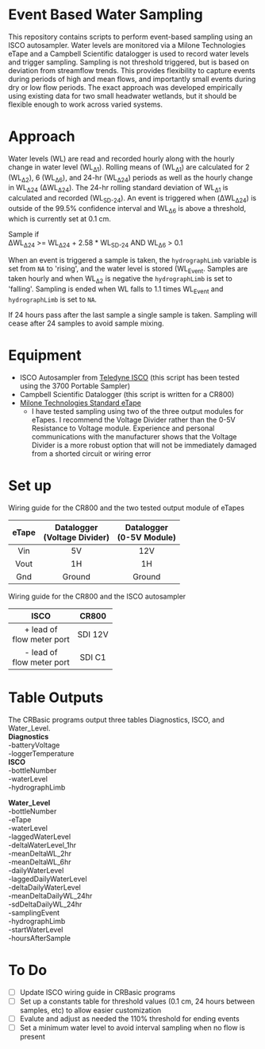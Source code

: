 # Event Based Water Sampling
This repository contains scripts to perform event-based sampling using an ISCO autosampler. Water
levels are monitored via a Milone Technologies eTape and a Campbell Scientific datalogger is used 
to record water levels and trigger sampling. Sampling is not threshold triggered, but is based on 
deviation from streamflow trends. This provides flexibility to capture events during periods of 
high and mean flows, and importantly small events during dry or low flow periods. The exact approach
was developed empirically using existing data for two small headwater wetlands, but it should be 
flexible enough to work across varied systems. 

# Approach
Water levels (WL) are read and recorded hourly along with the hourly change in water level 
(WL<sub>&Delta;1</sub>). Rolling means of (WL<sub>&Delta;1</sub>) are calculated for 2 
(WL<sub>&Delta;2</sub>), 6 (WL<sub>&Delta;6</sub>), and 24-hr (WL<sub>&Delta;24</sub>) periods as 
well as the hourly change in WL<sub>&Delta;24</sub> (&Delta;WL<sub>&Delta;24</sub>). The 24-hr 
rolling standard deviation of WL<sub>&Delta;1</sub> is calculated and recorded (WL<sub>SD-24</sub>).
An event is triggered when (&Delta;WL<sub>&Delta;24</sub>) is outside of the 99.5% confidence 
interval and WL<sub>&Delta;6</sub> is above a threshold, which is currently set at 0.1 cm.


Sample if  
&Delta;WL<sub>&Delta;24</sub> >= WL<sub>&Delta;24</sub> + 2.58 * WL<sub>SD-24</sub> 
AND WL<sub>&Delta;6</sub> > 0.1 

When an event is triggered a sample is taken, the `hydrographLimb` variable is set from `NA` to 
'rising', and the water level is stored (WL<sub>Event</sub>. Samples are taken hourly and when 
WL<sub>&Delta;2</sub> is negative the `hydrographLimb` is set to 'falling'. Sampling is ended when 
WL falls to 1.1 times WL<sub>Event</sub> and `hydrographLimb` is set to `NA`.

If 24 hours pass after the last sample a single sample is taken. Sampling will cease after 24 samples
to avoid sample mixing.

# Equipment
- ISCO Autosampler from [Teledyne ISCO](http://www.teledyneisco.com/en-us/water-and-wastewater/samplers/products) 
(this script has been tested using the 3700 Portable Sampler)  
- Campbell Scientific Datalogger (this script is written for a CR800)  
- [Milone Technologies Standard eTape](https://milonetech.com/)
  - I have tested sampling using two of the three output modules for eTapes. I recommend the Voltage 
  Divider rather than the 0-5V Resistance to Voltage module. Experience and personal communications 
  with the manufacturer shows that the Voltage Divider is a more robust option that will not be immediately
  damaged from a shorted circuit or wiring error

# Set up
Wiring guide for the CR800 and the two tested output module of eTapes

eTape | Datalogger<br>(Voltage Divider) | Datalogger<br>(0-5V Module)
:----------:|:------------:|:--------:
Vin	|	5V | 12V
Vout	|	1H | 1H
Gnd	|	Ground | Ground

Wiring guide for the CR800 and the ISCO autosampler

ISCO	|	CR800
:------:|:--------:
\+ lead of<br>flow meter port | SDI 12V
\- lead of<br>flow meter port | SDI C1

# Table Outputs
The CRBasic programs output three tables Diagnostics, ISCO, and Water_Level.  
__Diagnostics__  
-batteryVoltage  
-loggerTemperature  
__ISCO__  
-bottleNumber  
-waterLevel  
-hydrographLimb  

__Water_Level__  
-bottleNumber  
-eTape  
-waterLevel  
-laggedWaterLevel  
-deltaWaterLevel_1hr  
-meanDeltaWL_2hr  
-meanDeltaWL_6hr  
-dailyWaterLevel  
-laggedDailyWaterLevel  
-deltaDailyWaterLevel  
-meanDeltaDailyWL_24hr  
-sdDeltaDailyWL_24hr  
-samplingEvent  
-hydrographLimb  
-startWaterLevel  
-hoursAfterSample  

# To Do
- [ ] Update ISCO wiring guide in CRBasic programs  
- [ ] Set up a constants table for threshold values (0.1 cm, 24 hours between samples, etc) to allow easier customization  
- [ ] Evalute and adjust as needed the 110% threshold for ending events  
- [ ] Set a minimum water level to avoid interval sampling when no flow is present  
